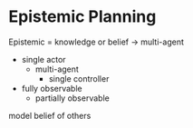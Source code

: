 # Epistemic Planning
Epistemic = knowledge or belief
    -> multi-agent

+ single actor
    * multi-agent
        - single controller
+ fully observable
    * partially observable

model belief of others
